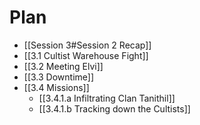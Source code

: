# Plan
-  [[Session 3#Session 2 Recap]]
- [[3.1 Cultist Warehouse Fight]]
- [[3.2 Meeting Elvi]]
- [[3.3 Downtime]]
- [[3.4 Missions]]
	- [[3.4.1.a Infiltrating Clan Tanithil]]
	- [[3.4.1.b Tracking down the Cultists]]





